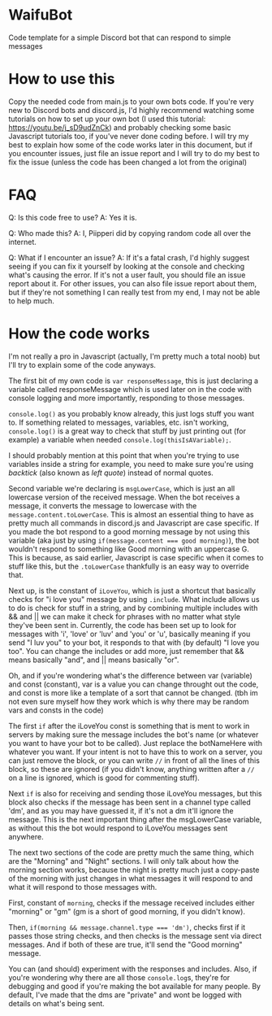 # WaifuBot
Code template for a simple Discord bot that can respond to simple messages

# How to use this
Copy the needed code from main.js to your own bots code. If you're very new to Discord bots and discord.js, I'd highly recommend watching some tutorials on how to set up your own bot (I used this tutorial: https://youtu.be/j_sD9udZnCk) and probably checking some basic Javascript tutorials too, if you've never done coding before. I will try my best to explain how some of the code works later in this document, but if you encounter issues, just file an issue report and I will try to do my best to fix the issue (unless the code has been changed a lot from the original)

# FAQ

Q: Is this code free to use?
A: Yes it is.

Q: Who made this?
A: I, Piipperi did by copying random code all over the internet.

Q: What if I encounter an issue?
A: If it's a fatal crash, I'd highly suggest seeing if you can fix it yourself by looking at the console and checking what's causing the error. If it's not a user fault, you should file an issue report about it. For other issues, you can also file issue report about them, but if they're not something I can really test from my end, I may not be able to help much.

# How the code works
I'm not really a pro in Javascript (actually, I'm pretty much a total noob) but I'll try to explain some of the code anyways.

The first bit of my own code is `var responseMessage`, this is just declaring a variable called responseMessage which is used later on in the code with console logging and more importantly, responding to those messages.

`console.log()` as you probably know already, this just logs stuff you want to. If something related to messages, variables, etc. isn't working, `console.log()` is a great way to check that stuff by just printing out (for example) a variable when needed `console.log(thisIsAVariable);`.

I should probably mention at this point that when you're trying to use variables inside a string for example, you need to make sure you're using *backtick* (also known as *left quote*) instead of normal quotes.

Second variable we're declaring is `msgLowerCase`, which is just an all lowercase version of the received message. When the bot receives a message, it converts the message to lowercase with the `message.content.toLowerCase`. This is almost an essential thing to have as pretty much all commands in discord.js and Javascript are case specific. If you made the bot respond to a good morning message by not using this variable (aka just by using `if(message.content === good morning)`), the bot wouldn't respond to something like Good morning with an uppercase G. This is because, as said earlier, Javascript is case specific when it comes to stuff like this, but the `.toLowerCase` thankfully is an easy way to override that.

Next up, is the constant of `iLoveYou`, which is just a shortcut that basically checks for "i love you" message by using `.include`. What include allows us to do is check for stuff in a string, and by combining multiple includes with && and || we can make it check for phrases with no matter what style they've been sent in. Currently, the code has been set up to look for messages with 'i', 'love' or 'luv' and 'you' or 'u', basically meaning if you send "I luv you" to your bot, it responds to that with (by default) "I love you too". You can change the includes or add more, just remember that && means basically "and", and || means basically "or".

Oh, and if you're wondering what's the difference between var (variable) and const (constant), var is a value you can change throught out the code, and const is more like a template of a sort that cannot be changed. (tbh im not even sure myself how they work which is why there may be random vars and consts in the code)

The first `if` after the iLoveYou const is something that is ment to work in servers by making sure the message includes the bot's name (or whatever you want to have your bot to be called). Just replace the botNameHere with whatever you want. If your intent is not to have this to work on a server, you can just remove the block, or you can write `//` in front of all the lines of this block, so these are ignored (if you didn't know, anything written after a `//` on a line is ignored, which is good for commenting stuff). 

Next `if` is also for receiving and sending those iLoveYou messages, but this block also checks if the message has been sent in a channel type called 'dm', and as you may have guessed it, if it's not a dm it'll ignore the message. This is the next important thing after the msgLowerCase variable, as without this the bot would respond to iLoveYou messages sent anywhere.

The next two sections of the code are pretty much the same thing, which are the "Morning" and "Night" sections. I will only talk about how the morning section works, because the night is pretty much just a copy-paste of the morning with just changes in what messages it will respond to and what it will respond to those messages with.

First, constant of `morning`, checks if the message received includes either "morning" or "gm" (gm is a short of good morning, if you didn't know).

Then, `if(morning && message.channel.type === 'dm')`, checks first if it passes those string checks, and then checks is the message sent via direct messages. And if both of these are true, it'll send the "Good morning" message.

You can (and should) experiment with the responses and includes. Also, if you're wondering why there are all those `console.log`s, they're for debugging and good if you're making the bot available for many people. By default, I've made that the dms are "private" and wont be logged with details on what's being sent.

